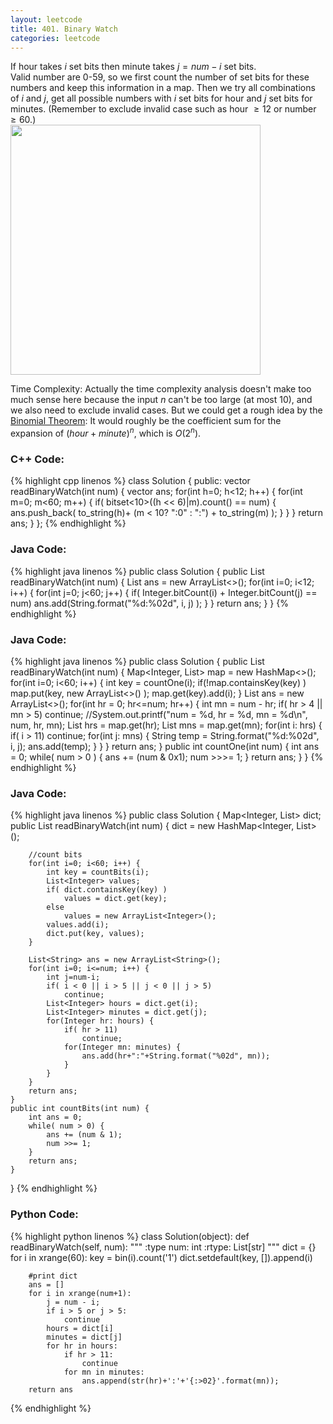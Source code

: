 ```yaml
---
layout: leetcode
title: 401. Binary Watch
categories: leetcode
---
```

If hour takes <span class="inlinecode">$i$</span> set bits then minute takes <span class="inlinecode">$j = num-i$</span> set bits.  
Valid number are 0-59, so we first count the number of set bits for these numbers and keep this information in a map. Then we try all combinations of <span class="inlinecode">$i$</span> and <span class="inlinecode">$j$</span>, get all possible numbers with <span class="inlinecode">$i$</span> set bits for hour and <span class="inlinecode">$j$</span> set bits for minutes. (Remember to exclude invalid case such as hour <span class="inlinecode">$\ge 12$</span> or number <span class="inlinecode">$\ge 60$</span>.)  
<img src="https://upload.wikimedia.org/wikipedia/commons/8/8b/Binary_clock_samui_moon.jpg" width="400"/>

Time Complexity: Actually the time complexity analysis doesn't make too much sense here because the input <span class="inlinecode">$n$</span> can't be too large (at most 10), and we also need to exclude invalid cases. But we could get a rough idea by the [Binomial Theorem](https://en.wikipedia.org/wiki/Binomial_theorem): It would roughly be the coefficient sum for the expansion of <span class="inlinecode">$(hour+minute)^n$</span>, which is <span class="inlinecode">$O(2^n)$</span>. 
### C++ Code:
{% highlight cpp linenos %}
class Solution {
public:
    vector<string> readBinaryWatch(int num) {
        vector<string> ans;
        for(int h=0; h<12; h++) {
            for(int m=0; m<60; m++) {
                if( bitset<10>((h << 6)|m).count() == num) {
                    ans.push_back( to_string(h)+ (m < 10? ":0" : ":") + to_string(m) );
                }
            }
        }
        return ans;
    }
};
{% endhighlight %}
### Java Code:
{% highlight java linenos %}
public class Solution {
    public List<String> readBinaryWatch(int num) {
        List<String> ans = new ArrayList<>();
        for(int i=0; i<12; i++) {
            for(int j=0; j<60; j++) {
                if( Integer.bitCount(i) + Integer.bitCount(j) == num) 
                    ans.add(String.format("%d:%02d", i, j) );
            }
        }
        return ans;
    }
}
{% endhighlight %}
### Java Code:
{% highlight java linenos %}
public class Solution {
    public List<String> readBinaryWatch(int num) {
        Map<Integer, List<Integer>> map = new HashMap<>();
        for(int i=0; i<60; i++) {
            int key = countOne(i);
            if(!map.containsKey(key) )
                map.put(key, new ArrayList<>() );
            map.get(key).add(i);
        }
        List<String> ans = new ArrayList<>();
        for(int hr = 0; hr<=num; hr++) {
            int mn = num - hr;
            if( hr > 4 || mn > 5)   continue;
            //System.out.printf("num = %d, hr = %d, mn = %d\n", num, hr, mn);
            List<Integer> hrs = map.get(hr);
            List<Integer> mns = map.get(mn);
            for(int i: hrs) {
                if( i > 11) continue;
                for(int j: mns) {
                    String temp = String.format("%d:%02d", i, j);
                    ans.add(temp);
                }
            }
        }
        return ans;
    }
    public int countOne(int num) {
        int ans = 0;
        while( num > 0 ) {
            ans += (num & 0x1);
            num >>>= 1;
        } 
        return ans;
    }
}
{% endhighlight %}
### Java Code:
{% highlight java linenos %}
public class Solution {
    Map<Integer, List<Integer>> dict;
    public List<String> readBinaryWatch(int num) {
        dict = new HashMap<Integer, List<Integer>>();
        
        //count bits
        for(int i=0; i<60; i++) {
            int key = countBits(i);
            List<Integer> values;
            if( dict.containsKey(key) )
                values = dict.get(key);
            else
                values = new ArrayList<Integer>();
            values.add(i);
            dict.put(key, values);
        }
        
        List<String> ans = new ArrayList<String>();
        for(int i=0; i<=num; i++) {
            int j=num-i;
            if( i < 0 || i > 5 || j < 0 || j > 5)
                continue;
            List<Integer> hours = dict.get(i);
            List<Integer> minutes = dict.get(j);
            for(Integer hr: hours) {
                if( hr > 11)
                    continue;
                for(Integer mn: minutes) {
                    ans.add(hr+":"+String.format("%02d", mn));
                }
            }
        }
        return ans;
    }
    public int countBits(int num) {
        int ans = 0;
        while( num > 0) {
            ans += (num & 1);
            num >>= 1;
        }
        return ans;
    }
}
{% endhighlight %}
### Python Code:
{% highlight python linenos %}
class Solution(object):
    def readBinaryWatch(self, num):
        """
        :type num: int
        :rtype: List[str]
        """
        dict = {}
        for i in xrange(60):
            key = bin(i).count('1')
            dict.setdefault(key, []).append(i)
        
        #print dict
        ans = []
        for i in xrange(num+1):
            j = num - i;
            if i > 5 or j > 5:
                continue
            hours = dict[i]
            minutes = dict[j]
            for hr in hours:
                if hr > 11:
                    continue
                for mn in minutes:
                    ans.append(str(hr)+':'+'{:>02}'.format(mn));
        return ans
{% endhighlight %}
